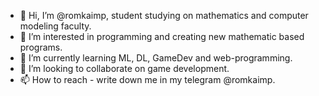 - 👋 Hi, I’m @romkaimp, student studying on mathematics and computer modeling faculty.
- 👀 I’m interested in programming and creating new mathematic based programs.
- 🌱 I’m currently learning ML, DL, GameDev and web-programming.
- 💞️ I’m looking to collaborate on game development.
- 📫 How to reach - write down me in my telegram @romkaimp.

<!---
romkaimp/romkaimp is a ✨ special ✨ repository because its `README.md` (this file) appears on your GitHub profile.
You can click the Preview link to take a look at your changes.
--->
